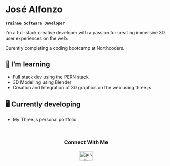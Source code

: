 # José Alfonzo

**`Trainee Software Developer`**

<p>I'm a full-stack creative developer with a passion for creating immersive 3D user experiences on the web.</p> 
<p>Curently completing a coding bootcamp at Northcoders.</p> 

## 🌱 I’m learning 

- Full stack dev using the PERN stack
- 3D Modelling using Blender
- Creation and Integration of 3D graphics on the web using three.js

## 🖥️ Currently developing

- My Three.js personal portfolio
<br>
<h3 align="center">Connect With Me</h3>

<p align="center">
<a href="https://linkedin.com/in/jose-alfonzo" target="blank"><img align="center" src="https://raw.githubusercontent.com/rahuldkjain/github-profile-readme-generator/master/src/images/icons/Social/linked-in-alt.svg" alt="jose-alfonzo" height="30" width="40" /></a>
</p>
